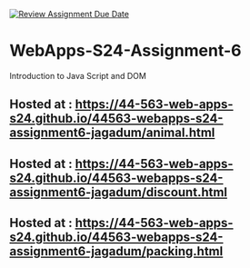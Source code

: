 [![Review Assignment Due Date](https://classroom.github.com/assets/deadline-readme-button-24ddc0f5d75046c5622901739e7c5dd533143b0c8e959d652212380cedb1ea36.svg)](https://classroom.github.com/a/1Z6dGCon)
# WebApps-S24-Assignment-6
Introduction to Java Script and DOM

Hosted at : https://44-563-web-apps-s24.github.io/44563-webapps-s24-assignment6-jagadum/animal.html
-
Hosted at : https://44-563-web-apps-s24.github.io/44563-webapps-s24-assignment6-jagadum/discount.html
-
Hosted at : https://44-563-web-apps-s24.github.io/44563-webapps-s24-assignment6-jagadum/packing.html
-

